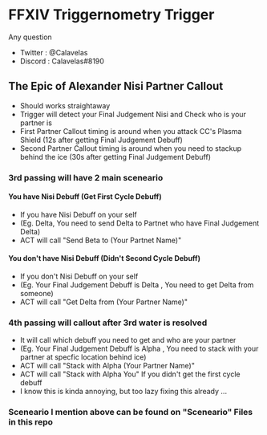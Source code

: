 # FFXIV Triggernometry Trigger

Any question
- Twitter : @Calavelas
- Discord : Calavelas#8190

## The Epic of Alexander Nisi Partner Callout
- Should works straightaway
- Trigger will detect your Final Judgement Nisi and Check who is your partner is
- First Partner Callout timing is around when you attack CC's Plasma Shield (12s after getting Final Judgement Debuff)
- Second Partner Callout timing is around when you need to stackup behind the ice (30s after getting Final Judgement Debuff)

### 3rd passing will have 2 main sceneario

#### You have Nisi Debuff (Get First Cycle Debuff)
- If you have Nisi Debuff on your self 
- (Eg. Delta, You need to send Delta to Partnet who have Final Judgement Delta)
- ACT will call "Send Beta to (Your Partnet Name)"

#### You don't have Nisi Debuff (Didn't Second Cycle Debuff)
- If you don't Nisi Debuff on your self 
- (Eg. Your Final Judgement Debuff is Delta , You need to get Delta from someone)
- ACT will call "Get Delta from (Your Partner Name)"

### 4th passing will callout after 3rd water is resolved
- It will call which debuff you need to get and who are your partner
- (Eg. Your Final Judgement Debuff is Alpha , You need to stack with your partner at specfic location behind ice)
- ACT will call "Stack with Alpha (Your Partner Name)"
- ACT will call "Stack with Alpha You" If you didn't get the first cycle debuff
- I know this is kinda annoying, but too lazy fixing this already ...

### Sceneario I mention above can be found on "Sceneario" Files in this repo
